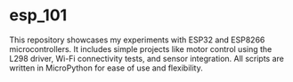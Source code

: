 # esp_101
This repository showcases my experiments with ESP32 and ESP8266 microcontrollers. It includes simple projects like motor control using the L298 driver, Wi-Fi connectivity tests, and sensor integration. All scripts are written in MicroPython for ease of use and flexibility.
